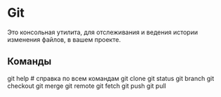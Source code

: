 # Git

Это консольная утилита, для отслеживания и ведения истории изменения файлов, в вашем проекте.

## Команды

git help # справка по всем командам
git clone
git status
git branch
git checkout
git merge
git remote
git fetch
git push
git pull
